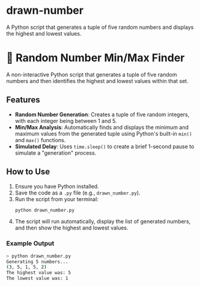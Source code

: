 # drawn-number
A Python script that generates a tuple of five random numbers and displays the highest and lowest values.

# 🎲 Random Number Min/Max Finder

A non-interactive Python script that generates a tuple of five random numbers and then identifies the highest and lowest values within that set.

## Features

* **Random Number Generation**: Creates a tuple of five random integers, with each integer being between 1 and 5.
* **Min/Max Analysis**: Automatically finds and displays the minimum and maximum values from the generated tuple using Python's built-in `min()` and `max()` functions.
* **Simulated Delay**: Uses `time.sleep()` to create a brief 1-second pause to simulate a "generation" process.

## How to Use

1.  Ensure you have Python installed.
2.  Save the code as a `.py` file (e.g., `drawn_number.py`).
3.  Run the script from your terminal:
    ```sh
    python drawn_number.py
    ```
4.  The script will run automatically, display the list of generated numbers, and then show the highest and lowest values.

### Example Output

```sh
> python drawn_number.py
Generating 5 numbers...
(3, 5, 1, 5, 2)
The highest value was: 5
The lowest value was: 1
```
